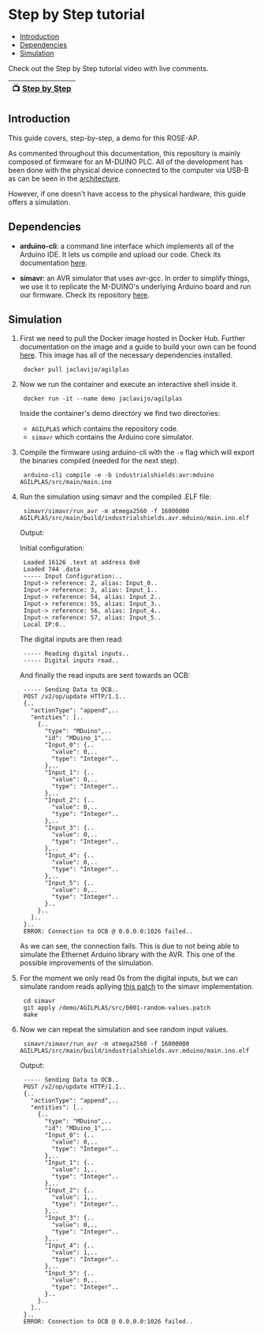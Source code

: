 # Step by Step tutorial

-   [Introduction](#introduction)
-   [Dependencies](#dependencies)
-   [Simulation](#simulation)

Check out the Step by Step tutorial video with live comments.

| :tv: [Step by Step](https://www.youtube.com/watch?v=l9fPVTmVrXs) |
| --------------------------------------------- |

## Introduction

This guide covers, step-by-step, a demo for this ROSE-AP.

As commented throughout this documentation, this repository is mainly composed of firmware for an M-DUINO PLC. All of the development has been done with the physical device connected to the computer via USB-B as can be seen in the [architecture](architecture.md).

However, if one doesn't have access to the physical hardware, this guide offers a simulation.

## Dependencies

- **arduino-cli**: a command line interface which implements all of the Arduino IDE. It lets us compile and upload our code. Check its documentation [here](https://arduino.github.io/arduino-cli/latest/).

- **simavr**: an AVR simulator that uses avr-gcc. In order to simplify things, we use it to replicate the M-DUINO's underlying Arduino board and run our firmware. Check its repository [here](https://github.com/buserror/simavr).

## Simulation

1. First we need to pull the Docker image hosted in Docker Hub. Further documentation on the image and a guide to build your own can be found [here](/docker/README.md). This image has all of the necessary dependencies installed.

        docker pull jaclavijo/agilplas

2. Now we run the container and execute an interactive shell inside it.

        docker run -it --name demo jaclavijo/agilplas

    Inside the container's demo directory we find two directories:
    - `AGILPLAS`  which contains the repository code.
    - `simavr`  which contains the Arduino core simulator.

3. Compile the firmware using arduino-cli with the `-e` flag which will export the binaries compiled (needed for the next step).

        arduino-cli compile -e -b industrialshields:avr:mduino AGILPLAS/src/main/main.ino

4. Run the simulation using simavr and the compiled .ELF file:

        simavr/simavr/run_avr -m atmega2560 -f 16000000 AGILPLAS/src/main/build/industrialshields.avr.mduino/main.ino.elf

    Output:

    Initial configuration:
    
        Loaded 16126 .text at address 0x0
        Loaded 744 .data
        ----- Input Configuration:..
        Input-> reference: 2, alias: Input_0..
        Input-> reference: 3, alias: Input_1..
        Input-> reference: 54, alias: Input_2..
        Input-> reference: 55, alias: Input_3..
        Input-> reference: 56, alias: Input_4..
        Input-> reference: 57, alias: Input_5..
        Local IP:0..
        
    The digital inputs are then read:
    
        ----- Reading digital inputs..
        ----- Digital inputs read..
        
    And finally the read inputs are sent towards an OCB:
    
        ----- Sending Data to OCB..
        POST /v2/op/update HTTP/1.1..
        {..
          "actionType": "append",..
          "entities": [..
            {..
              "type": "MDuino",..
              "id": "MDuino_1",..
              "Input_0": {..
                "value": 0,..
                "type": "Integer"..
              },..
              "Input_1": {..
                "value": 0,..
                "type": "Integer"..
              },..
              "Input_2": {..
                "value": 0,..
                "type": "Integer"..
              },..
              "Input_3": {..
                "value": 0,..
                "type": "Integer"..
              },..
              "Input_4": {..
                "value": 0,..
                "type": "Integer"..
              },..
              "Input_5": {..
                "value": 0,..
                "type": "Integer"..
              }..
            }..
          ]..
        }..
        ERROR: Connection to OCB @ 0.0.0.0:1026 failed..

    As we can see, the connection fails. This is due to not being able to simulate the Ethernet Arduino library with the AVR. This one of the possible improvements of the simulation.

5. For the moment we only read 0s from the digital inputs, but we can simulate random reads apllying [this patch](src\0001-io-generate-random-values-when-reading-IOs.patch) to the simavr implementation.

        cd simavr
        git apply /demo/AGILPLAS/src/0001-random-values.patch
        make

6. Now we can repeat the simulation and see random input values.

        simavr/simavr/run_avr -m atmega2560 -f 16000000 AGILPLAS/src/main/build/industrialshields.avr.mduino/main.ino.elf

    Output:

        ----- Sending Data to OCB..
        POST /v2/op/update HTTP/1.1..
        {..
          "actionType": "append",..
          "entities": [..
            {..
              "type": "MDuino",..
              "id": "MDuino_1",..
              "Input_0": {..
                "value": 0,..
                "type": "Integer"..
              },..
              "Input_1": {..
                "value": 1,..
                "type": "Integer"..
              },..
              "Input_2": {..
                "value": 1,..
                "type": "Integer"..
              },..
              "Input_3": {..
                "value": 0,..
                "type": "Integer"..
              },..
              "Input_4": {..
                "value": 1,..
                "type": "Integer"..
              },..
              "Input_5": {..
                "value": 0,..
                "type": "Integer"..
              }..
            }..
          ]..
        }..
        ERROR: Connection to OCB @ 0.0.0.0:1026 failed..
